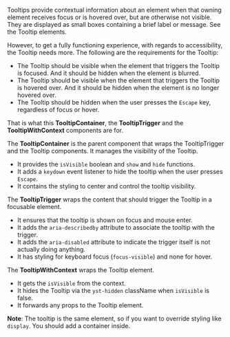 Tooltips provide contextual information about an element when that owning element receives focus or is hovered over, but are otherwise not visible. They are displayed as small boxes containing a brief label or message. See the Tooltip elements.

However, to get a fully functioning experience, with regards to accessibility, the Tooltip needs more. The following are the requirements for the Tooltip:
* The Tooltip should be visible when the element that triggers the Tooltip is focused. And it should be hidden when the element is blurred.
* The Tooltip should be visible when the element that triggers the Tooltip is hovered over. And it should be hidden when the element is no longer hovered over.
* The Tooltip should be hidden when the user presses the `Escape` key, regardless of focus or hover.

That is what this **TooltipContainer**, the **TooltipTrigger** and the **TooltipWithContext** components are for.

The **TooltipContainer** is the parent component that wraps the TooltipTrigger and the Tooltip components. It manages the visibility of the Tooltip.
* It provides the `isVisible` boolean and `show` and `hide` functions.
* It adds a `keydown` event listener to hide the tooltip when the user presses `Escape`.
* It contains the styling to center and control the tooltip visibility.

The **TooltipTrigger** wraps the content that should trigger the Tooltip in a focusable element.
* It ensures that the tooltip is shown on focus and mouse enter.
* It adds the `aria-describedby` attribute to associate the tooltip with the trigger.
* It adds the `aria-disabled` attribute to indicate the trigger itself is not actually doing anything.
* It has styling for keyboard focus (`focus-visible`) and none for hover.

The **TooltipWithContext** wraps the Tooltip element.
* It gets the `isVisible` from the context.
* It hides the Tooltip via the `yst-hidden` className when `isVisible` is false.
* It forwards any props to the Tooltip element.

**Note**: The tooltip is the same element, so if you want to override styling like `display`. You should add a container inside.
